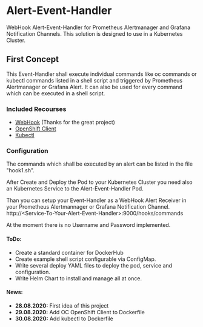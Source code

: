 # Alert-Event-Handler
WebHook Alert-Event-Handler for Prometheus Alertmanager and Grafana Notification Channels. This solution is designed to use in a Kubernetes Cluster.

## First Concept 
This Event-Handler shall execute individual commands like oc commands or kubectl commands listed in a shell script and triggered by Prometheus Alertmanager or Grafana Alert. It can also be used for every command which can be executed in a shell script.

### Included Recourses 
* [WebHook](https://github.com/adnanh/webhook) (Thanks for the great project)
* [OpenShift Client](https://docs.openshift.com/container-platform/4.5/cli_reference/openshift_cli/getting-started-cli.html)
* [Kubectl](https://kubernetes.io/de/docs/tasks/tools/install-kubectl/)

### Configuration
The commands which shall be executed by an alert can be listed in the file "hook1.sh".

After Create and Deploy the Pod to your Kubernetes Cluster you need also an Kubernetes Service to the Alert-Event-Handler Pod. 

Than you can setup your Event-Handler as a WebHook Alert Receiver in your Prometheus Alertmannager or Grafana Notification Channel.  
http://\<Service-To-Your-Alert-Event-Handler>:9000/hooks/commands 

At the moment there is no Username and Password implemented.

#### ToDo:
* Create a standard container for DockerHub
* Create example shell script configurable via ConfigMap.
* Write several deploy YAML files to deploy the pod, service and configuration.
* Write Helm Chart to install and manage all at once.

#### News:
* **28.08.2020:** First idea of this project
* **29.08.2020:** Add OC OpenShift Client to Dockerfile
* **30.08.2020:** Add kubectl to Dockerfile